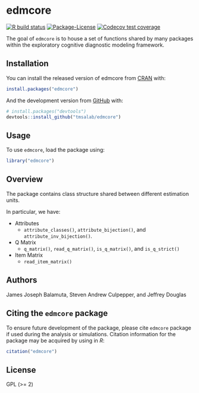
<!-- README.md is generated from README.Rmd. Please edit that file -->

# edmcore

<!-- badges: start -->

[![R build
status](https://github.com/tmsalab/edmcore/workflows/R-CMD-check/badge.svg)](https://github.com/tmsalab/edmcore/actions)
[![Package-License](http://img.shields.io/badge/license-GPL%20\(%3E=2\)-brightgreen.svg?style=flat)](http://www.gnu.org/licenses/gpl-2.0.html)
[![Codecov test
coverage](https://codecov.io/gh/tmsalab/edmcore/branch/master/graph/badge.svg)](https://codecov.io/gh/tmsalab/edmcore?branch=master)
<!-- badges: end -->

The goal of `edmcore` is to house a set of functions shared by many
packages within the exploratory cognitive diagnostic modeling framework.

## Installation

You can install the released version of edmcore from
[CRAN](https://CRAN.R-project.org) with:

``` r
install.packages("edmcore")
```

And the development version from [GitHub](https://github.com/) with:

``` r
# install.packages("devtools")
devtools::install_github("tmsalab/edmcore")
```

## Usage

To use `edmcore`, load the package using:

``` r
library("edmcore")
```

## Overview

The package contains class structure shared between different estimation
units.

In particular, we have:

  - Attributes
      - `attribute_classes()`, `attribute_bijection()`, and
        `attribute_inv_bijection()`.
  - Q Matrix
      - `q_matrix()`, `read_q_matrix()`, `is_q_matrix()`, and
        `is_q_strict()`
  - Item Matrix
      - `read_item_matrix()`

## Authors

James Joseph Balamuta, Steven Andrew Culpepper, and Jeffrey Douglas

## Citing the `edmcore` package

To ensure future development of the package, please cite `edmcore`
package if used during the analysis or simulations. Citation information
for the package may be acquired by using in *R*:

``` r
citation("edmcore")
```

## License

GPL (\>= 2)
